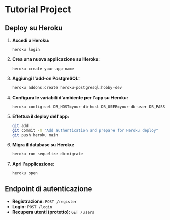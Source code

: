 # Tutorial Project

## Deploy su Heroku

1. **Accedi a Heroku:**
    ```sh
    heroku login
    ```

2. **Crea una nuova applicazione su Heroku:**
    ```sh
    heroku create your-app-name
    ```

3. **Aggiungi l'add-on PostgreSQL:**
    ```sh
    heroku addons:create heroku-postgresql:hobby-dev
    ```

4. **Configura le variabili d'ambiente per l'app su Heroku:**
    ```sh
    heroku config:set DB_HOST=your-db-host DB_USER=your-db-user DB_PASS=your-db-pass DB_NAME=your-db-name SECRET_KEY=your_secret_key
    ```

5. **Effettua il deploy dell'app:**
    ```sh
    git add .
    git commit -m "Add authentication and prepare for Heroku deploy"
    git push heroku main
    ```

6. **Migra il database su Heroku:**
    ```sh
    heroku run sequelize db:migrate
    ```

7. **Apri l'applicazione:**
    ```sh
    heroku open
    ```

## Endpoint di autenticazione

- **Registrazione:** `POST /register`
- **Login:** `POST /login`
- **Recupera utenti (protetto):** `GET /users`
